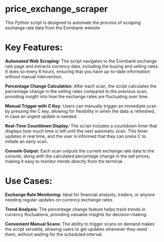 # price_exchange_scraper
This Python script is designed to automate the process of scraping exchange rate data from the Eximbank website


# Key Features:
**Automated Web Scraping:** The script navigates to the Eximbank exchange rate page and extracts currency data, including the buying and selling rates. It does so every 6 hours, ensuring that you have up-to-date information without manual intervention.

**Percentage Change Calculation:** After each scan, the script calculates the percentage change in the selling rates compared to the previous scan, providing insight into how the exchange rates are fluctuating over time.

**Manual Trigger with C Key:** Users can manually trigger an immediate scan by pressing the C key, allowing for flexibility in when the data is refreshed, in case an urgent update is needed.

**Real-Time Countdown Display:** The script includes a countdown timer that displays how much time is left until the next automatic scan. This timer updates in real time, and the user is informed that they can press C to initiate an early scan.

**Console Output:** Each scan outputs the current exchange rate data to the console, along with the calculated percentage change in the sell prices, making it easy to monitor trends directly from the terminal.


# Use Cases:

**Exchange Rate Monitoring:** Ideal for financial analysts, traders, or anyone needing regular updates on currency exchange rates.

**Trend Analysis:** The percentage change feature helps track trends in currency fluctuations, providing valuable insights for decision-making.

**Convenient Manual Scans:** The ability to trigger scans on demand makes the script versatile, allowing users to get updates whenever they need them, without waiting for the scheduled interval.